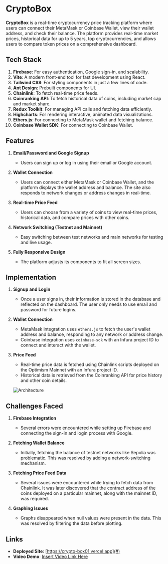 # CryptoBox

**CryptoBox** is a real-time cryptocurrency price tracking platform where users can connect their MetaMask or Coinbase Wallet, view their wallet address, and check their balance. The platform provides real-time market prices, historical data for up to 5 years, top cryptocurrencies, and allows users to compare token prices on a comprehensive dashboard.

## Tech Stack

1. **Firebase**: For easy authentication, Google sign-in, and scalability.
2. **Vite**: A modern front-end tool for fast development using React.
3. **Tailwind CSS**: For styling components in just a few lines of code.
4. **Ant Design**: Prebuilt components for UI.
5. **Chainlink**: To fetch real-time price feeds.
6. **Coinranking API**: To fetch historical data of coins, including market cap and market share.
7. **Redux Toolkit**: For managing API calls and fetching data efficiently.
8. **Highcharts**: For rendering interactive, animated data visualizations.
9. **Ethers.js**: For connecting to MetaMask wallet and fetching balance.
10. **Coinbase Wallet SDK**: For connecting to Coinbase Wallet.

## Features

1. **Email/Password and Google Signup**
   - Users can sign up or log in using their email or Google account.
   
2. **Wallet Connection**
   - Users can connect either MetaMask or Coinbase Wallet, and the platform displays the wallet address and balance. The site also responds to network changes or address changes in real-time.

3. **Real-time Price Feed**
   - Users can choose from a variety of coins to view real-time prices, historical data, and compare prices with other coins.

4. **Network Switching (Testnet and Mainnet)**
   - Easy switching between test networks and main networks for testing and live usage.

5. **Fully Responsive Design**
   - The platform adjusts its components to fit all screen sizes.

## Implementation

1. **Signup and Login**
   - Once a user signs in, their information is stored in the database and reflected on the dashboard. The user only needs to use email and password for future logins.

2. **Wallet Connection**
   - MetaMask integration uses `ethers.js` to fetch the user's wallet address and balance, responding to any network or address change.
   - Coinbase integration uses `coinbase-sdk` with an Infura project ID to connect and interact with the wallet.

3. **Price Feed**
   - Real-time price data is fetched using Chainlink scripts deployed on the Optimism Mainnet with an Infura project ID.
   - Historical data is retrieved from the Coinranking API for price history and other coin details.
  
   ![Architecture](https://freeimage.host/i/db6YqNV)

## Challenges Faced

1. **Firebase Integration**
   - Several errors were encountered while setting up Firebase and connecting the sign-in and login process with Google.

2. **Fetching Wallet Balance**
   - Initially, fetching the balance of testnet networks like Sepolia was problematic. This was resolved by adding a network-switching mechanism.

3. **Fetching Price Feed Data**
   - Several issues were encountered while trying to fetch data from Chainlink. It was later discovered that the contract address of the coins deployed on a particular mainnet, along with the mainnet ID, was required.

4. **Graphing Issues**
   - Graphs disappeared when null values were present in the data. This was resolved by filtering the data before plotting.

## Links

- **Deployed Site**: [https://crypto-box01.vercel.app](#)
- **Video Demo**: [Insert Video Link Here](#)

